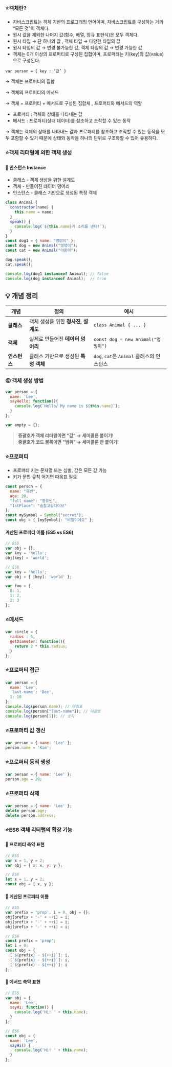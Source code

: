 
### ⭐️객체란?

- 자바스크립트는 객체 기반의 프로그래밍 언어이며, 자바스크립트를 구성하는 거의 “모든 것”이 객체다.
- 원시 값을 제외한 나머지 값(함수, 배열, 정규 표현식)은 모두 객체다.
- 원시 타입 → 단 하나의 값 , 객체 타입 → 다양한 타입의 값
- 원시 타입의 값 → 변경 불가능한 값, 객체 타입의 값 → 변경 가능한 값
- 객체는 0개 이상의 프로퍼티로 구성된 집합이며, 프로퍼티는 키(key)와 값(value)으로 구성된다.

`var person = { key : ‘값’ }` 

→ 객체는 프로퍼티의 집합 

→ 객체의 프로퍼티의 메서드

→ 객체 = 프로퍼티 + 메서드로 구성된 집합체 ,  프로퍼티와 메서드의 역할

- 프로퍼티 : 객체의 상태를 나타내는 값
- 메서드 : 프로퍼티(상태 데이터)를 참조하고 조작할 수 있는 동작

→ 객체는 객체의 상태를 나타내느 값과 프로퍼티를 참조하고 조작할 수 있는 동작을 모두 포함할 수 있기 때문에 상태와 동작을 하나의 단위로 구조화할 수 있어 유용하다.

### ⭐️객체 리터럴에 의한 객체 생성

#### 🔑 인스턴스 Instance

- 클래스 - 객체 생성을 위한 설계도
- 객체 - 만들어진 데이터 덩어리
- 인스턴스 - 클래스 기반으로 생성된 특정 객체

```jsx
class Animal {
  constructor(name) {
    this.name = name;
  }
  speak() {
    console.log(`${this.name}가 소리를 낸다!`);
  }
}
const dog1 = { name: "멍멍이" };
const dog = new Animal("멍멍이");
const cat = new Animal("야옹이");

dog.speak();
cat.speak();

console.log(dog1 instanceof Animal); // false
console.log(dog instanceof Animal);  // true
```

## 💡 개념 정리

| 개념 | 정의 | 예시 |
| --- | --- | --- |
| **클래스** | 객체 생성을 위한 **청사진, 설계도** | `class Animal { ... }` |
| **객체** | 실제로 만들어진 **데이터 덩어리** | `const dog = new Animal("멍멍이")` |
| **인스턴스** | 클래스 기반으로 생성된 **특정 객체** | `dog`, `cat`은 `Animal` 클래스의 인스턴스 |

### 😛 객체 생성 방법

```jsx
var person = {
  name: 'Lee',
  sayHello: function(){
    console.log(`Hello/ My name is ${this.name}`);
  }
};
```

```jsx
var empty = {};
```

> **중괄호가 객체 리터럴이면 "값" → 세미콜론 붙이기!**  
> **중괄호가 코드 블록이면 "범위" → 세미콜론 안 붙이기!**

### ⭐️프로퍼티

- 프로퍼티 키는 문자열 또는 심벌, 값은 모든 값 가능
- 키가 문법 규칙 어기면 따옴표 필요

```jsx
const person = {
  name: "유빈",
  age: 20,
  "full name": "황유빈",
  "1stPlace": "숨참고딥다이브"
};
const mySymbol = Symbol("secret");
const obj = { [mySymbol]: "비밀이에요" };
```

#### 계산된 프로퍼티 이름 (ES5 vs ES6)

```js
// ES5
var obj = {};
var key = 'hello';
obj[key] = 'world';

// ES6
var key = 'hello';
var obj = { [key]: 'world' };
```

```js
var foo = { 
  0: 1,
  1: 2,
  2: 3
};
```

### ⭐️메서드

```js
var circle = {
  radius : 5,
  getDiameter: function(){
    return 2 * this.radius;
  }
};
```

### ⭐️프로퍼티 접근

```js
var person = {
  name: 'Lee',
  'last-name': 'Dee',
  1: 10
};
console.log(person.name); // 마침표
console.log(person["last-name"]); // 대괄호
console.log(person[1]); // 숫자
```

### ⭐️프로퍼티 값 갱신

```js
var person = { name: 'Lee' };
person.name = 'Kim';
```

### ⭐️프로퍼티 동적 생성

```js
var person = { name: 'Lee' };
person.age = 20;
```

### ⭐️프로퍼티 삭제

```js
var person = { name: 'Lee' };
delete person.age;
delete person.address;
```

### ⭐️ES6 객체 리터럴의 확장 기능

#### 📌 프로퍼티 축약 표현

```js
// ES5
var x = 1, y = 2;
var obj = { x: x, y: y };

// ES6
let x = 1, y = 2;
const obj = { x, y };
```

#### 📌 계산된 프로퍼티 이름

```js
// ES5
var prefix = 'prop', i = 0, obj = {};
obj[prefix + '-' + ++i] = i;
obj[prefix + '-' + ++i] = i;
obj[prefix + '-' + ++i] = i;

// ES6
const prefix = 'prop';
let i = 0;
const obj = {
  [`${prefix} - ${++i}`]: i,
  [`${prefix} - ${++i}`]: i,
  [`${prefix} - ${++i}`]: i
};
```

#### 📌 메서드 축약 표현

```js
// ES5
var obj = {
  name: 'Lee',
  sayHi: function() {
    console.log('Hi! ' + this.name);
  }
};

// ES6
const obj = {
  name: 'Lee',
  sayHi() {
    console.log('Hi! ' + this.name);
  }
};
```
